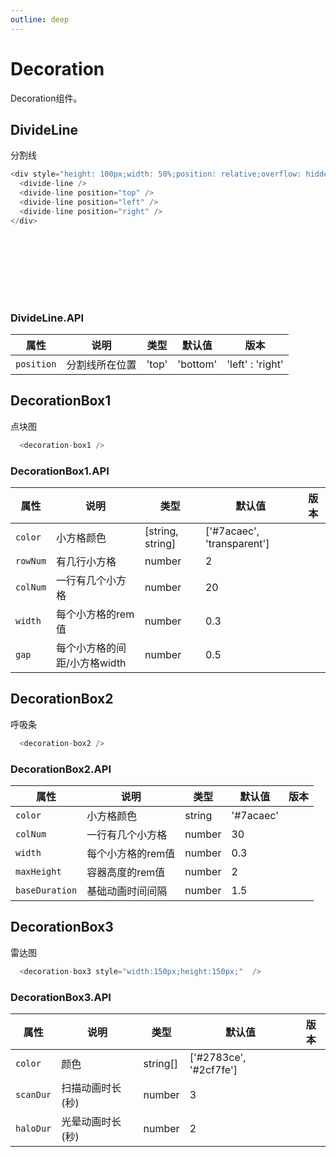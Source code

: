 ```yaml
---
outline: deep
---
```


# Decoration

Decoration组件。

<!-- markdownlint-disable -->
<script setup>
import {
  DivideLine,
  DecorationBox1,
  DecorationBox2,
  DecorationBox3
} from '../../src/components/decoration'
</script>

## DivideLine

分割线

  ```js
  <div style="height: 100px;width: 50%;position: relative;overflow: hidden;">
    <divide-line />
    <divide-line position="top" />
    <divide-line position="left" />
    <divide-line position="right" />
  </div>
  ```

  <div style="height: 100px;width: 50%;position: relative;overflow: hidden;">
    <divide-line />
    <divide-line position="top" />
    <divide-line position="left" />
    <divide-line position="right" />
  </div>

### DivideLine.API

  | 属性 | 说明 | 类型 | 默认值 | 版本 |
  |---|---|---|---|---|
  | `position` | 分割线所在位置 | 'top' | 'bottom'| 'left' : 'right' | 'bottom' |  |


## DecorationBox1

点块图

  ```js
    <decoration-box1 />
  ```

  <decoration-box1 />

### DecorationBox1.API

  | 属性 | 说明 | 类型 | 默认值 | 版本 |
  |---|---|---|---|---|
  | `color` | 小方格颜色 | [string, string] | ['#7acaec', 'transparent'] |  |
  | `rowNum` | 有几行小方格 | number | 2 |  |
  | `colNum` | 一行有几个小方格 | number | 20 |  |
  | `width` | 每个小方格的rem值 | number | 0.3 |  |
  | `gap` | 每个小方格的间距/小方格width | number | 0.5 |  |



## DecorationBox2

呼吸条

  ```js
    <decoration-box2 />
  ```

  <decoration-box2 />

### DecorationBox2.API

  | 属性 | 说明 | 类型 | 默认值 | 版本 |
  |---|---|---|---|---|
  | `color` | 小方格颜色 | string | '#7acaec' |  |
  | `colNum` | 一行有几个小方格 | number | 30 |  |
  | `width` | 每个小方格的rem值 | number | 0.3 |  |
  | `maxHeight` | 容器高度的rem值 | number | 2 |  |
  | `baseDuration` | 基础动画时间间隔 | number | 1.5 |  |



## DecorationBox3

雷达图

  ```js
    <decoration-box3 style="width:150px;height:150px;"  />
  ```

  <decoration-box3 style="width:150px;height:150px;"  />

### DecorationBox3.API

  | 属性 | 说明 | 类型 | 默认值 | 版本 |
  |---|---|---|---|---|
  | `color` | 颜色 | string[] | ['#2783ce', '#2cf7fe'] |  |
  | `scanDur` | 扫描动画时长(秒) | number | 3 |  |
  | `haloDur` | 光晕动画时长(秒) | number | 2 |  |



